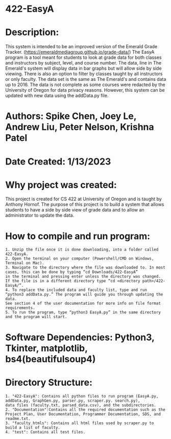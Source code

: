 # 422-EasyA

# Description: 
This system is intended to be an improved version of the Emerald Grade Tracker. (https://emeraldmediagroup.github.io/grade-data/)
The EasyA program is a tool meant for students to look at grade data for both classes and instructors by subject, level, and course number.
The data, line in The Emerald's system will display data in bar graphs but will allow side by side viewing. There is also an option to filter by 
classes taught by all instructors or only faculty. The data set is the same as The Emerald's and contains data up to 2016. 
The data is not complete as some courses were redacted by the University of Oregon for data privacy reasons. 
However, this system can be updated with new data using the addData.py file.

# Authors: Spike Chen, Joey Le, Andrew Liu, Peter Nelson, Krishna Patel

# Date Created: 1/13/2023

# Why project was created: 
This project is created for CS 422 at University of Oregon and is taught by Anthony Hornof. The purpose of this 
project is to build a system that allows students to have a side by side view of grade data and to allow an administrator to 
update the data.

# How to compile and run program:
    1. Unzip the file once it is done downloading, into a folder called 422-EasyA.
    2. Open the terminal on your computer (Powershell/CMD on Windows, Terminal on Mac).
    3. Navigate to the directory where the file was downloaded to. In most cases, this can be done by typing “cd Downloads/422-EasyA” 
    in the terminal and pressing enter unless the directory was changed. If the file is in a different directory type “cd <directory path>/422-EasyA/”.
    4. To replace the included data and faculty list, type and run “python3 addData.py.” The program will guide you through updating the data. 
    See section 4 of the user documentation for more info on file format requirements.
    5. To run the program, type “python3 EasyA.py” in the same directory and the program will start.

# Software Dependencies: Python3, Tkinter, matplotlib, bs4(beautifulsoup4)

# Directory Structure:
    1. "422-EasyA": Contains all python files to run program (EasyA.py, addData.py, GraphGen.py, parser.py, scraper.py. search.py),
    data files (faculty.txt, parsed_data.csv), and the subdirectories.
    2. "Documentation":Contains all the required documentation such as the Project Plan, User Documentation, Programmer Documentation, SDS, and readme.txt.
    3. "faculty_htmls": Contains all html files used by scraper.py to build a list of faculty.
    4. "test": Contains all test files.